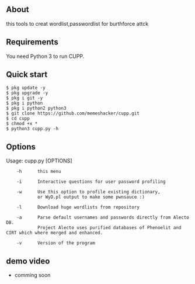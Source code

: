  
## About

  this tools to  creat wordlist,passwordlist for  burthforce attck 

Requirements
------------

You need Python 3 to run CUPP.

Quick start
-----------
    $ pkg update -y
    $ pkg upgrade -y
    $ pkg i git -y
    $ pkg i python
    $ pkg i python2 python3
    $ git clone https://github.com/memeshacker/cupp.git
    $ cd cupp
    $ chmod +x *
    $ python3 cupp.py -h

## Options

  Usage: cupp.py [OPTIONS]

        -h      this menu

        -i      Interactive questions for user password profiling

        -w      Use this option to profile existing dictionary,
                or WyD.pl output to make some pwnsauce :)

        -l      Download huge wordlists from repository

        -a      Parse default usernames and passwords directly from Alecto DB.
                Project Alecto uses purified databases of Phenoelit and CIRT which where merged and enhanced.

        -v      Version of the program



## demo video
 * comming soon


